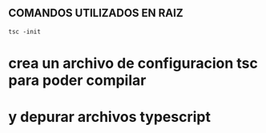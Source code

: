 ## COMANDOS UTILIZADOS EN RAIZ

    tsc -init

# crea un archivo de configuracion tsc para poder compilar 
# y depurar archivos typescript